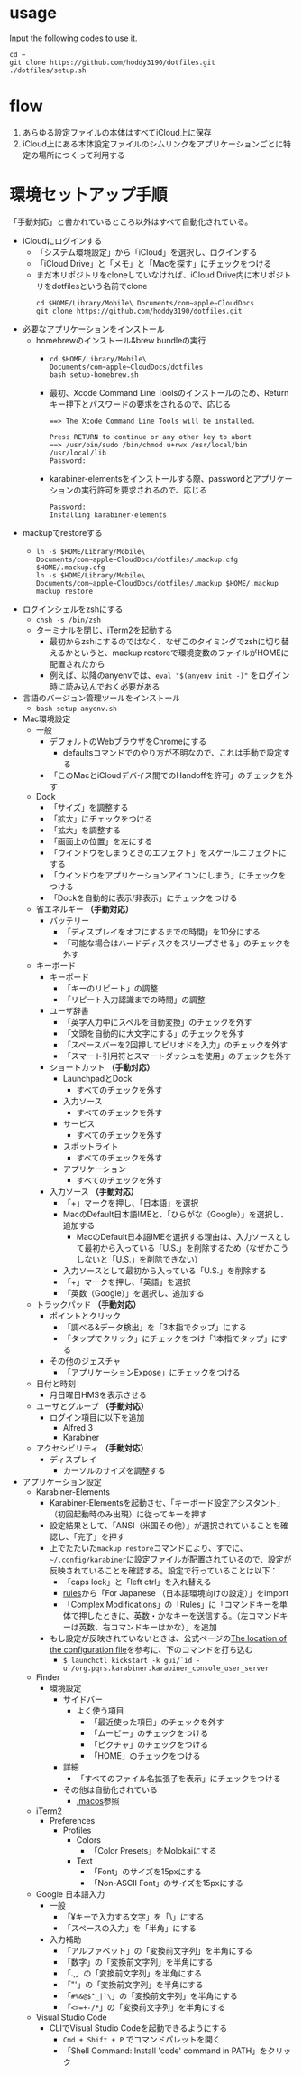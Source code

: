 # usage
Input the following codes to use it.

```
cd ~
git clone https://github.com/hoddy3190/dotfiles.git
./dotfiles/setup.sh
```

# flow

1. あらゆる設定ファイルの本体はすべてiCloud上に保存
2. iCloud上にある本体設定ファイルのシムリンクをアプリケーションごとに特定の場所につくって利用する

# 環境セットアップ手順

「手動対応」と書かれているところ以外はすべて自動化されている。

+ iCloudにログインする
  - 「システム環境設定」から「iCloud」を選択し、ログインする
  - 「iCloud Drive」と「メモ」と「Macを探す」にチェックをつける
  - まだ本リポジトリをcloneしていなければ、iCloud Drive内に本リポジトリをdotfilesという名前でclone
    ```
    cd $HOME/Library/Mobile\ Documents/com~apple~CloudDocs
    git clone https://github.com/hoddy3190/dotfiles.git
    ```
+ 必要なアプリケーションをインストール
  - homebrewのインストール&brew bundleの実行
    - ```
      cd $HOME/Library/Mobile\ Documents/com~apple~CloudDocs/dotfiles
      bash setup-homebrew.sh
      ```
    - 最初、Xcode Command Line Toolsのインストールのため、Returnキー押下とパスワードの要求をされるので、応じる
      ```
      ==> The Xcode Command Line Tools will be installed.

      Press RETURN to continue or any other key to abort
      ==> /usr/bin/sudo /bin/chmod u+rwx /usr/local/bin /usr/local/lib
      Password:
      ```
    - karabiner-elementsをインストールする際、passwordとアプリケーションの実行許可を要求されるので、応じる
      ```
      Password:
      Installing karabiner-elements
      ```
+ mackupでrestoreする
  - ```
    ln -s $HOME/Library/Mobile\ Documents/com~apple~CloudDocs/dotfiles/.mackup.cfg $HOME/.mackup.cfg
    ln -s $HOME/Library/Mobile\ Documents/com~apple~CloudDocs/dotfiles/.mackup $HOME/.mackup
    mackup restore
    ```
+ ログインシェルをzshにする
  - ` chsh -s /bin/zsh `
  - ターミナルを閉じ、iTerm2を起動する
    - 最初からzshにするのではなく、なぜこのタイミングでzshに切り替えるかというと、mackup restoreで環境変数のファイルがHOMEに配置されたから
    - 例えば、以降のanyenvでは、` eval "$(anyenv init -)" ` をログイン時に読み込んでおく必要がある
+ 言語のバージョン管理ツールをインストール
  - ` bash setup-anyenv.sh `
+ Mac環境設定
  - 一般
    - デフォルトのWebブラウザをChromeにする
      - defaultsコマンドでのやり方が不明なので、これは手動で設定する
    - 「このMacとiCloudデバイス間でのHandoffを許可」のチェックを外す
  - Dock
    - 「サイズ」を調整する
    - 「拡大」にチェックをつける
    - 「拡大」を調整する
    - 「画面上の位置」を左にする
    - 「ウインドウをしまうときのエフェクト」をスケールエフェクトにする
    - 「ウインドウをアプリケーションアイコンにしまう」にチェックをつける
    - 「Dockを自動的に表示/非表示」にチェックをつける
  - 省エネルギー **（手動対応）**
    - バッテリー
      - 「ディスプレイをオフにするまでの時間」を10分にする
      - 「可能な場合はハードディスクをスリープさせる」のチェックを外す
  - キーボード
    - キーボード
      - 「キーのリピート」の調整
      - 「リピート入力認識までの時間」の調整
    - ユーザ辞書
      - 「英字入力中にスペルを自動変換」のチェックを外す
      - 「文頭を自動的に大文字にする」のチェックを外す
      - 「スペースバーを2回押してピリオドを入力」のチェックを外す
      - 「スマート引用符とスマートダッシュを使用」のチェックを外す
    - ショートカット **（手動対応）**
      - LaunchpadとDock
        - すべてのチェックを外す
      - 入力ソース
        - すべてのチェックを外す
      - サービス
        - すべてのチェックを外す
      - スポットライト
        - すべてのチェックを外す
      - アプリケーション
        - すべてのチェックを外す
    - 入力ソース **（手動対応）**
      - 「+」マークを押し、「日本語」を選択
      - MacのDefault日本語IMEと、「ひらがな（Google）」を選択し、追加する
        - MacのDefault日本語IMEを選択する理由は、入力ソースとして最初から入っている「U.S.」を削除するため（なぜかこうしないと「U.S.」を削除できない）
      - 入力ソースとして最初から入っている「U.S.」を削除する
      - 「+」マークを押し、「英語」を選択
      - 「英数（Google）」を選択し、追加する
  - トラックパッド **（手動対応）**
    - ポイントとクリック
      - 「調べる&データ検出」を「3本指でタップ」にする
      - 「タップでクリック」にチェックをつけ「1本指でタップ」にする
    - その他のジェスチャ
      - 「アプリケーションExpose」にチェックをつける
  - 日付と時刻
    - 月日曜日HMSを表示させる
  - ユーザとグループ **（手動対応）**
    - ログイン項目に以下を追加
      - Alfred 3
      - Karabiner
  - アクセシビリティ **（手動対応）**
    - ディスプレイ
      - カーソルのサイズを調整する
+ アプリケーション設定
  - Karabiner-Elements
    - Karabiner-Elementsを起動させ、「キーボード設定アシスタント」（初回起動時のみ出現）に従ってキーを押す
    - 設定結果として、「ANSI（米国その他）」が選択されていることを確認し、「完了」を押す
    - 上でたたいた`mackup restore`コマンドにより、すでに、`~/.config/karabiner`に設定ファイルが配置されているので、設定が反映されていることを確認する。設定で行っていることは以下：
      - 「caps lock」と「left ctrl」を入れ替える
      - [rules](https://pqrs.org/osx/karabiner/complex_modifications/)から「For Japanese （日本語環境向けの設定）」をimport
      - 「Complex Modifications」の「Rules」に「コマンドキーを単体で押したときに、英数・かなキーを送信する。（左コマンドキーは英数、右コマンドキーはかな）」を追加
    - もし設定が反映されていないときは、公式ページの[The location of the configuration file](https://pqrs.org/osx/karabiner/document.html#configuration-file-path)を参考に、下のコマンドを打ち込む
      - ``$ launchctl kickstart -k gui/`id -u`/org.pqrs.karabiner.karabiner_console_user_server``  
  - Finder
    - 環境設定
      - サイドバー
        - よく使う項目
          - 「最近使った項目」のチェックを外す
          - 「ムービー」のチェックをつける
          - 「ピクチャ」のチェックをつける
          - 「HOME」のチェックをつける
      - 詳細
        - 「すべてのファイル名拡張子を表示」にチェックをつける
      - その他は自動化されている
        - [.macos](./.macos)参照
  - iTerm2
    - Preferences
      - Profiles
        - Colors
          - 「Color Presets」をMolokaiにする
        - Text
          - 「Font」のサイズを15pxにする
          - 「Non-ASCII Font」のサイズを15pxにする
  - Google 日本語入力
    - 一般
      - 「¥キーで入力する文字」を「\」にする
      - 「スペースの入力」を「半角」にする
    - 入力補助
      - 「アルファベット」の「変換前文字列」を半角にする
      - 「数字」の「変換前文字列」を半角にする
      - 「.,」の「変換前文字列」を半角にする
      - 「"'」の「変換前文字列」を半角にする
      - 「``#%&@$^_|`\``」の「変換前文字列」を半角にする
      - 「`<>=+-/*`」の「変換前文字列」を半角にする
  - Visual Studio Code
    - CLIでVisual Studio Codeを起動できるようにする
      - ` Cmd + Shift + P ` でコマンドパレットを開く
      - 「Shell Command: Install 'code' command in PATH」をクリック

